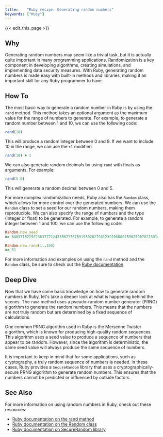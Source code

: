 ```yaml
---
title:    "Ruby recipe: Generating random numbers"
keywords: ["Ruby"]
---
```


{{< edit_this_page >}}

## Why

Generating random numbers may seem like a trivial task, but it is actually quite important in many programming applications. Randomization is a key component in developing algorithms, creating simulations, and implementing data security measures. With Ruby, generating random numbers is made easy with built-in methods and libraries, making it an important skill for any Ruby programmer to have.

## How To

The most basic way to generate a random number in Ruby is by using the `rand` method. This method takes an optional argument as the maximum value for the range of numbers to generate. For example, to generate a random number between 1 and 10, we can use the following code:

```Ruby
rand(10)
```

This will produce a random integer between 0 and 9. If we want to include 10 in the range, we can use the `+1` modifier:

```Ruby
rand(10) + 1
```

We can also generate random decimals by using `rand` with floats as arguments. For example:

```Ruby
rand(5.0)
```

This will generate a random decimal between 0 and 5.

For more complex randomization needs, Ruby also has the `Random` class, which allows for more control over the generated numbers. We can use the `Random` class to set a seed for our random numbers, making them reproducible. We can also specify the range of numbers and the type (integer or float) to be generated. For example, to generate a random integer between 1 and 100, we can use the following code:

```Ruby
Random.new_seed
=> 84837152292236377712433507176753195020279612392060001590259070228014036109730

Random.new.rand(1..100)
=> 51
```

For more information and examples on using the `rand` method and the `Random` class, be sure to check out the [Ruby documentation](https://ruby-doc.org/core-2.7.1/Random.html).

## Deep Dive

Now that we have some basic knowledge on how to generate random numbers in Ruby, let's take a deeper look at what is happening behind the scenes. The `rand` method uses a pseudo-random number generator (PRNG) algorithm to generate the random numbers. This means that the numbers are not truly random but are determined by a fixed sequence of calculations.

One common PRNG algorithm used in Ruby is the Mersenne Twister algorithm, which is known for producing high-quality random sequences. This algorithm uses a seed value to produce a sequence of numbers that appear to be random. However, since the algorithm is deterministic, the same seed value will always produce the same sequence of numbers.

It is important to keep in mind that for some applications, such as cryptography, a truly random sequence of numbers is needed. In these cases, Ruby provides a `SecureRandom` library that uses a cryptographically-secure PRNG algorithm to generate random numbers. This ensures that the numbers cannot be predicted or influenced by outside factors.

## See Also

For more information on using random numbers in Ruby, check out these resources:

- [Ruby documentation on the rand method](https://ruby-doc.org/core-2.7.1/Kernel.html#method-i-rand)
- [Ruby documentation on the Random class](https://ruby-doc.org/core-2.7.1/Random.html)
- [Ruby documentation on SecureRandom library](https://ruby-doc.org/stdlib-2.7.1/libdoc/securerandom/rdoc/SecureRandom.html)